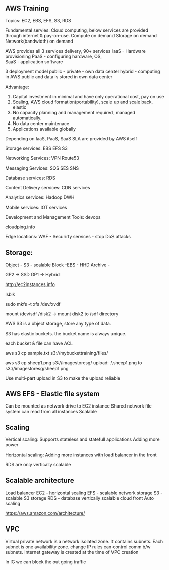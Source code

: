 
AWS Training
------------
Topics: EC2, EBS, EFS, S3, RDS

Fundamental servies: Cloud computing, below services are provided through internet & pay-on-use.
Compute on demand
Storage on demand
Network(bandwidth) on demand

AWS provides all 3 services delivery, 90+ services
IaaS - Hardware provisioning
PaaS - configuring hardware, OS,  
SaaS - application software

3 deployment model
public - 
private - own data center
hybrid -  computing in AWS public and data is stored in own data center

Advantage:
1. Capital investment in minimal and have only operational cost, pay on use
2. Scaling, AWS cloud formation(portability), scale up and scale back. elastic
3. No capacity planning and management required, managed automatically.
4. No data center maintenace
5. Applications available globally

Depending on IaaS, PaaS, SaaS SLA are provided by AWS itself

Storage services:
EBS
EFS
S3

Networking Services:
VPN
Route53

Messaging Services:
SQS 
SES 
SNS

Database services:
RDS

Content Delivery services:
CDN services

Analytics services:
Hadoop
DWH

Mobile services:
IOT services

Development and Management Tools:
devops

cloudping.info

Edge locations:
WAF - Securirty services - stop DoS attacks


Storage:
--------

Object - S3 - scalable
Block -EBS - HHD
Archive - 

GP2 -> SSD
GP1 -> Hybrid

http://ec2instances.info

lsblk

sudo mkfs -t xfs /dev/xvdf

mount /dev/sdf /disk2 -> mount disk2 to /sdf directory


AWS S3 is a object storage, store any type of data. 

S3 has elastic buckets. the bucket name is always unique.

each bucket & file can have ACL

aws s3 cp sample.txt s3://mybuckettraining/files/

aws s3 cp sheep1.png s3://imagestoresg/
upload: .\sheep1.png to s3://imagestoresg/sheep1.png


Use multi-part upload in S3 to make the upload reliable

AWS EFS - Elastic file system
------------------------------

Can be mounted as network drive to EC2 instance
Shared network file system can read from all instances
Scalable

Scaling
-------

Vertical scaling: Supports stateless and statefull applications
Adding more power

Horizontal scaling: 
Adding more instances with load balancer in the front

RDS are only vertically scalable

Scalable architecture
---------------------
Load balancer 
EC2 - horizontal scaling
EFS - scalable network storage
S3 - scalable S3 storage
RDS - database vertically scalable
cloud front
Auto scaling

https://aws.amazon.com/architecture/



VPC  
---

Virtual private network is a network isolated zone. It contains subnets.
Each subnet is one availability zone. change IP rules can control comm b/w subnets.
Internet gateway is created at the time of VPC creation

In IG we can block the out going traffic











